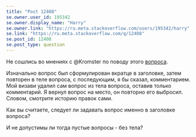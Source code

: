 ```yaml
---
title: "Post 12408"
se.owner.user_id: 195342
se.owner.display_name: "Harry"
se.owner.link: "https://ru.meta.stackoverflow.com/users/195342/harry"
se.link: "https://ru.meta.stackoverflow.com/q/12408"
se.post_id: 12408
se.post_type: question
---
```

<p>Не сошлись во мнениях с @Kromster по поводу этого <a href="https://ru.stackoverflow.com/q/1499135/195342">вопроса</a>.</p>
<p>Изначально вопрос был сформулирован вкратце в заголовке, затем повторен в теле вопроса, с последующим, я бы сказал, комментарием. Мой визави удалил сам вопрос из тела вопроса, оставив только комментарий. Я вернул вопрос на место, он повторно его выбросил. Словом, смотрите историю правок сами.</p>
<p>Как вы считаете, следует ли задавать вопрос именно в заголовке вопроса?</p>
<p>И не допустимы ли тогда пустые вопросы - без тела?</p>
